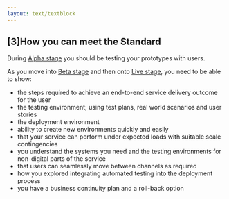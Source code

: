 ```yaml
---
layout: text/textblock
---
```


## [3]How you can meet the Standard

During [Alpha stage](/topics/service-design-delivery-process/alpha-stage/) you should be testing your prototypes with users.

As you move into [Beta stage](/topics/service-design-delivery-process/beta-stage/) and then onto [Live stage](/topics/service-design-delivery-process/live-stage/), you need to be able to show:

- the steps required to achieve an end-to-end service delivery outcome for the user
- the testing environment; using test plans, real world scenarios and user stories
- the deployment environment
- ability to create new environments quickly and easily
- that your service can perform under expected loads with suitable scale contingencies
- you understand the systems you need and the testing environments for non-digital parts of the service
- that users can seamlessly move between channels as required
- how you explored integrating automated testing into the deployment process
- you have a business continuity plan and a roll-back option
